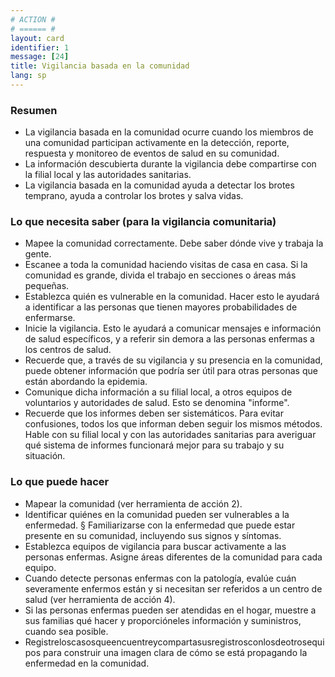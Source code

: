 ```yaml
---
# ACTION #
# ====== #
layout: card
identifier: 1
message: [24]
title: Vigilancia basada en la comunidad
lang: sp
---
```


### Resumen

- La vigilancia basada en la comunidad ocurre cuando los miembros de una comunidad participan activamente en la detección, reporte, respuesta y monitoreo de eventos de salud en su comunidad.
- La información descubierta durante la vigilancia debe compartirse con la filial local y las autoridades sanitarias.
- La vigilancia basada en la comunidad ayuda a detectar los brotes temprano, ayuda a controlar los brotes y salva vidas.

### Lo que necesita saber (para la vigilancia comunitaria)

- Mapee la comunidad correctamente. Debe saber dónde vive y trabaja la gente.
- Escanee a toda la comunidad haciendo visitas de casa en casa. Si la comunidad es grande, divida el trabajo en secciones o áreas más pequeñas.
- Establezca quién es vulnerable en la comunidad. Hacer esto le ayudará a identificar a las personas que tienen mayores probabilidades de enfermarse.
- Inicie la vigilancia. Esto le ayudará a comunicar mensajes e información de salud específicos, y a referir sin demora a las personas enfermas a los centros de salud.
- Recuerde que, a través de su vigilancia y su presencia en la comunidad, puede obtener información que podría ser útil para otras personas que están abordando la epidemia.
- Comunique dicha información a su filial local, a otros equipos de voluntarios y autoridades de salud. Esto se denomina "informe".
- Recuerde que los informes deben ser sistemáticos. Para evitar confusiones, todos los que informan deben seguir los mismos métodos. Hable con su filial local y con las autoridades sanitarias para averiguar qué sistema de informes funcionará mejor para su trabajo y su situación.

### Lo que puede hacer

- Mapear la comunidad (ver herramienta de acción 2).
- Identificar quiénes en la comunidad pueden ser vulnerables a la enfermedad. § Familiarizarse con la enfermedad que puede estar presente en su comunidad, incluyendo sus signos y síntomas.
- Establezca equipos de vigilancia para buscar activamente a las personas enfermas. Asigne áreas diferentes de la comunidad para cada equipo.
- Cuando detecte personas enfermas con la patología, evalúe cuán severamente enfermos están y si necesitan ser referidos a un centro de salud (ver herramienta de acción 4).
- Si las personas enfermas pueden ser atendidas en el hogar, muestre a sus familias qué hacer y proporcióneles información y suministros, cuando sea posible.
- Registreloscasosqueencuentreycompartasusregistrosconlosdeotrosequipos para construir una imagen clara de cómo se está propagando la enfermedad en la comunidad.
